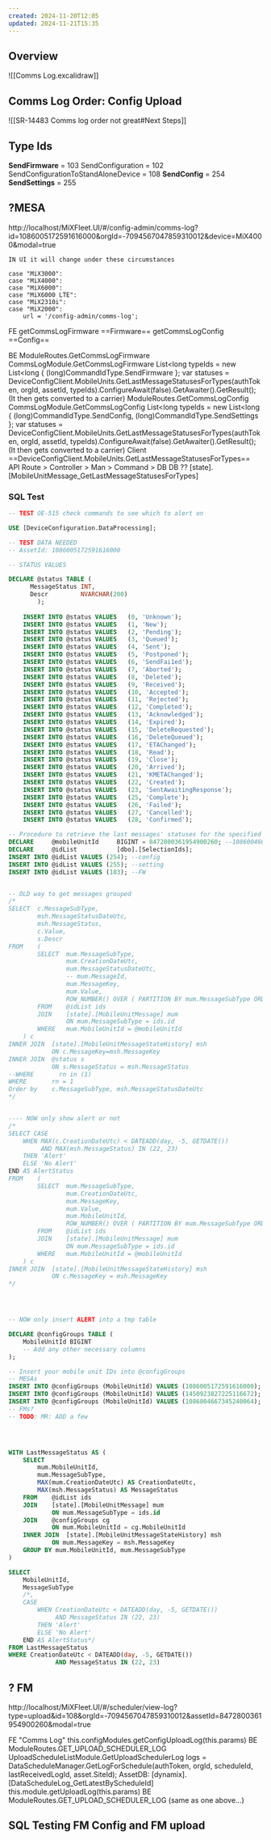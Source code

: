 ```yaml
---
created: 2024-11-20T12:05
updated: 2024-11-21T15:35
---
```

## Overview

![[Comms Log.excalidraw]]

## Comms Log Order: Config Upload

![[SR-14483 Comms log order not great#Next Steps]]

## Type Ids

**SendFirmware** = 103
SendConfiguration = 102
SendConfigurationToStandAloneDevice = 108
**SendConfig** = 254
**SendSettings** = 255

## ?MESA

http://localhost/MiXFleet.UI/#/config-admin/comms-log?id=1086005172591616000&orgId=-7094567047859310012&device=MiX4000&modal=true

```
IN UI it will change under these circumstances

case "MiX3000":
case "MiX4000":
case "MiX6000":
case "MiX6000 LTE":
case "MiX2310i":
case "MiX2000":
	url = '/config-admin/comms-log';
```

FE
	getCommsLogFirmware ==Firmware==
	getCommsLogConfig ==Config==

BE
	ModuleRoutes.GetCommsLogFirmware
		CommsLogModule.GetCommsLogFirmware
			List<long typeIds = new List<long { (long)CommandIdType.SendFirmware };
			var statuses = DeviceConfigClient.MobileUnits.GetLastMessageStatusesForTypes(authToken, orgId, assetId, typeIds).ConfigureAwait(false).GetAwaiter().GetResult();
			(It then gets converted to a carrier)
	ModuleRoutes.GetCommsLogConfig
		CommsLogModule.GetCommsLogConfig
			List<long typeIds = new List<long { (long)CommandIdType.SendConfig, (long)CommandIdType.SendSettings };
			var statuses = DeviceConfigClient.MobileUnits.GetLastMessageStatusesForTypes(authToken, orgId, assetId, typeIds).ConfigureAwait(false).GetAwaiter().GetResult();
			(It then gets converted to a carrier)
Client
	==DeviceConfigClient.MobileUnits.GetLastMessageStatusesForTypes==
API
	Route > Controller > Man > Command > DB
DB
	?? [state].[MobileUnitMessage_GetLastMessageStatusesForTypes]

### SQL Test

```sql
-- TEST OE-515 check commands to see which to alert on

USE [DeviceConfiguration.DataProcessing];

-- TEST DATA NEEDED
-- AssetId: 1086005172591616000

-- STATUS VALUES

DECLARE @status TABLE (
	  MessageStatus INT,
	  Descr         NVARCHAR(200)
	    );
	
	INSERT INTO @status VALUES   (0, 'Unknown');
	INSERT INTO @status VALUES   (1, 'New');
	INSERT INTO @status VALUES   (2, 'Pending');
	INSERT INTO @status VALUES   (3, 'Queued');
	INSERT INTO @status VALUES   (4, 'Sent');
	INSERT INTO @status VALUES   (5, 'Postponed');
	INSERT INTO @status VALUES   (6, 'SendFai1ed');
	INSERT INTO @status VALUES   (7, 'Aborted');
	INSERT INTO @status VALUES   (8, 'Deleted');
	INSERT INTO @status VALUES   (9, 'Received');
	INSERT INTO @status VALUES   (10, 'Accepted');
	INSERT INTO @status VALUES   (11, 'Rejected');
	INSERT INTO @status VALUES   (12, 'Completed');
	INSERT INTO @status VALUES   (13, 'Acknowledged');
	INSERT INTO @status VALUES   (14, 'Expired');
	INSERT INTO @status VALUES   (15, 'DeleteRequested');
	INSERT INTO @status VALUES   (16, 'DeleteQueued');
	INSERT INTO @status VALUES   (17, 'ETAChanged');
	INSERT INTO @status VALUES   (18, 'Read');
	INSERT INTO @status VALUES   (19, 'Close');
	INSERT INTO @status VALUES   (20, 'Arrived');
	INSERT INTO @status VALUES   (21, 'KMETAChanged');
	INSERT INTO @status VALUES   (22, 'Created');
	INSERT INTO @status VALUES   (23, 'SentAwaitingResponse');
	INSERT INTO @status VALUES   (25, 'Complete');
	INSERT INTO @status VALUES   (26, 'Failed');
	INSERT INTO @status VALUES   (27, 'Cancelled');
	INSERT INTO @status VALUES   (28, 'Confirmed');

-- Procedure to retrieve the last messages' statuses for the specified type of messages for a specific mobile unit
DECLARE     @mobileUnitId     BIGINT = 8472800361954900260; --1086004667345240064; --1450923827225116672; -- 1086005172591616000;
DECLARE     @idList           [dbo].[SelectionIds];
INSERT INTO @idList VALUES (254); --config
INSERT INTO @idList VALUES (255); --setting
INSERT INTO @idList VALUES (103); --FW


-- OLD way to get messages grouped
/*
SELECT  c.MessageSubType, 
        msh.MessageStatusDateUtc, 
        msh.MessageStatus,
        c.Value,
        s.Descr
FROM    (
        SELECT  mum.MessageSubType, 
                mum.CreationDateUtc, 
                mum.MessageStatusDateUtc, 
                -- mum.MessageId, 
                mum.MessageKey,
                mum.Value,
                ROW_NUMBER() OVER ( PARTITION BY mum.MessageSubType ORDER BY mum.CreationDateUtc DESC ) AS rn
        FROM    @idList ids
        JOIN    [state].[MobileUnitMessage] mum
                ON mum.MessageSubType = ids.id 
        WHERE   mum.MobileUnitId = @mobileUnitId
    ) c
INNER JOIN  [state].[MobileUnitMessageStateHistory] msh
            ON c.MessageKey=msh.MessageKey
INNER JOIN  @status s
            ON s.MessageStatus = msh.MessageStatus
--WHERE       rn in (1)
WHERE       rn = 1
Order by    c.MessageSubType, msh.MessageStatusDateUtc
*/


---- NOW only show alert or not
/*
SELECT CASE 
    WHEN MAX(c.CreationDateUtc) < DATEADD(day, -5, GETDATE()) 
         AND MAX(msh.MessageStatus) IN (22, 23) 
    THEN 'Alert'
    ELSE 'No Alert'
END AS AlertStatus
FROM    (
        SELECT  mum.MessageSubType, 
                mum.CreationDateUtc, 
                mum.MessageKey,
                mum.Value,
                mum.MobileUnitId,
                ROW_NUMBER() OVER ( PARTITION BY mum.MessageSubType ORDER BY mum.CreationDateUtc DESC ) AS rn
        FROM    @idList ids
        JOIN    [state].[MobileUnitMessage] mum
                ON mum.MessageSubType = ids.id 
        WHERE   mum.MobileUnitId = @mobileUnitId
    ) c
INNER JOIN  [state].[MobileUnitMessageStateHistory] msh
            ON c.MessageKey = msh.MessageKey
*/




-- NOW only insert ALERT into a tmp table

DECLARE @configGroups TABLE (
    MobileUnitId BIGINT
    -- Add any other necessary columns
);

-- Insert your mobile unit IDs into @configGroups
-- MESAs
INSERT INTO @configGroups (MobileUnitId) VALUES (1086005172591616000);
INSERT INTO @configGroups (MobileUnitId) VALUES (1450923827225116672);
INSERT INTO @configGroups (MobileUnitId) VALUES (1086004667345240064);
-- FMs?
-- TODO: MR: ADD a few




WITH LastMessageStatus AS (
    SELECT  
        mum.MobileUnitId,
        mum.MessageSubType, 
        MAX(mum.CreationDateUtc) AS CreationDateUtc,
        MAX(msh.MessageStatus) AS MessageStatus
    FROM    @idList ids
    JOIN    [state].[MobileUnitMessage] mum
            ON mum.MessageSubType = ids.id 
    JOIN    @configGroups cg
            ON mum.MobileUnitId = cg.MobileUnitId
    INNER JOIN  [state].[MobileUnitMessageStateHistory] msh
            ON mum.MessageKey = msh.MessageKey
    GROUP BY mum.MobileUnitId, mum.MessageSubType
)

SELECT 
    MobileUnitId,
    MessageSubType
    /*,
    CASE 
        WHEN CreationDateUtc < DATEADD(day, -5, GETDATE()) 
             AND MessageStatus IN (22, 23) 
        THEN 'Alert'
        ELSE 'No Alert'
    END AS AlertStatus*/
FROM LastMessageStatus
WHERE CreationDateUtc < DATEADD(day, -5, GETDATE()) 
             AND MessageStatus IN (22, 23)


```

## ? FM

http://localhost/MiXFleet.UI/#/scheduler/view-log?type=upload&id=108&orgId=-7094567047859310012&assetId=8472800361954900260&modal=true

FE
	"Comms Log"
	this.configModules.getConfigUploadLog(this.params)
		BE
			ModuleRoutes.GET_UPLOAD_SCHEDULER_LOG
			UploadScheduleListModule.GetUploadSchedulerLog
			logs = DataScheduleManager.GetLogForSchedule(authToken, orgId, scheduleId, lastReceivedLogId, asset.SiteId);
				AssetDB: [dynamix].[DataScheduleLog_GetLatestByScheduleId]
	this.module.getUploadLog(this.params)
		BE
			ModuleRoutes.GET_UPLOAD_SCHEDULER_LOG (same as one above...)

## SQL Testing FM Config and FM upload

```sql

```